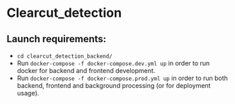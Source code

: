 # Clearcut_detection  
## Launch requirements:  
* `cd clearcut_detection_backend/`  
* Run `docker-compose -f docker-compose.dev.yml up` in order to run docker for backend and frontend development.  
* Run `docker-compose -f docker-compose.prod.yml up` in order to run both backend, frontend and background processing (or for deployment usage).

